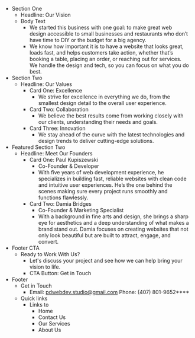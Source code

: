 - Section One
    - Headline: Our Vision
    - Body Text
        - We started this business with one goal: to make great web design accessible to small businesses and restaurants who don’t have time to DIY or the budget for a big agency.
        - We know how important it is to have a website that looks great, loads fast, and helps customers take action, whether that’s booking a table, placing an order, or reaching out for services. We handle the design and tech, so you can focus on what you do best.
- Section Two
    - Headline: Our Values
        - Card One: Excellence
            - We strive for excellence in everything we do, from the smallest design detail to the overall user experience.
        - Card Two: Collaboration
            - We believe the best results come from working closely with our clients, understanding their needs and goals.
        - Card Three: Innovation
            - We stay ahead of the curve with the latest technologies and design trends to deliver cutting-edge solutions.
- Featured Section Two
    - Headline: Meet Our Founders
        - Card One: Paul Kupiszewski
            - Co-Founder & Developer
            - With five years of web development experience, he specializes in building fast, reliable websites with clean code and intuitive user experiences. He’s the one behind the scenes making sure every project runs smoothly and functions flawlessly.
        - Card Two: Damia Bridges
            - Co-Founder & Marketing Specialist
            - With a background in fine arts and design, she brings a sharp eye for aesthetics and a deep understanding of what makes a brand stand out. Damia focuses on creating websites that not only look beautiful but are built to attract, engage, and convert.
- Footer CTA
    - Ready to Work With Us?
        - Let's discuss your project and see how we can help bring your vision to life.
        - CTA Button: Get in Touch
- Footer
    - Get in Touch
        - Email: [pdwebdev.studio@gmail.com](mailto:pdwebdev.studio@gmail.com)
        Phone: (407) 801-9652**‬**
    - Quick links
        - Links to
            - Home
            - Contact Us
            - Our Services
            - About Us
